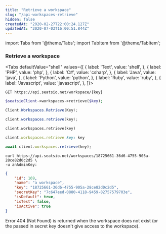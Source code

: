 ```yaml
---
title: "Retrieve a workspace"
slug: "/api-workspaces-retrieve"
hidden: false
createdAt: "2020-02-27T22:00:24.127Z"
updatedAt: "2020-07-03T16:00:51.844Z"
---
```


import Tabs from '@theme/Tabs';
import TabItem from '@theme/TabItem';

### Retrieve a workspace



<Tabs 
  defaultValue="shell"
  values={[
{ label: 'Text', value: 'shell', },
{ label: 'PHP', value: 'php', },
{ label: 'C#', value: 'csharp', },
{ label: 'Java', value: 'java', },
{ label: 'Python', value: 'python', },
{ label: 'Ruby', value: 'ruby', },
{ label: 'Javascript', value: 'javascript', },
]}>
<TabItem value='shell'>

```shell
GET https://api.seatsio.net/workspace/{key}
```

</TabItem>
<TabItem value='php'>

```php
$seatsioClient->workspaces->retrieve($key);
```

</TabItem>
<TabItem value='csharp'>

```csharp
Client.Workspaces.Retrieve(Key);
```

</TabItem>
<TabItem value='java'>

```java
client.workspaces.retrieve(key);
```

</TabItem>
<TabItem value='python'>

```python
client.workspaces.retrieve(key)
```

</TabItem>
<TabItem value='ruby'>

```ruby
client.workspaces.retrieve key: key

```

</TabItem>
<TabItem value='javascript'>

```javascript
await client.workspaces.retrieve(key);
```

</TabItem>
</Tabs>





```shell
curl https://api.seatsio.net/workspaces/18725661-36d6-4755-905a-28ce82d0c2d5 \
-u anAdminKey:
```



```json
{
    "id": 169,
    "name": "a workspace",
    "key": "18725661-36d6-4755-905a-28ce82d0c2d5",
    "secretKey": "7c647eed-0880-4118-9459-82757579703e",
    "isDefault": true,
    "isTest": false,
    "isActive": true
}

```

Error 404 (Not Found) is returned when the workspace does not exist (or the passed in secret key doesn't give access to the workspace).
